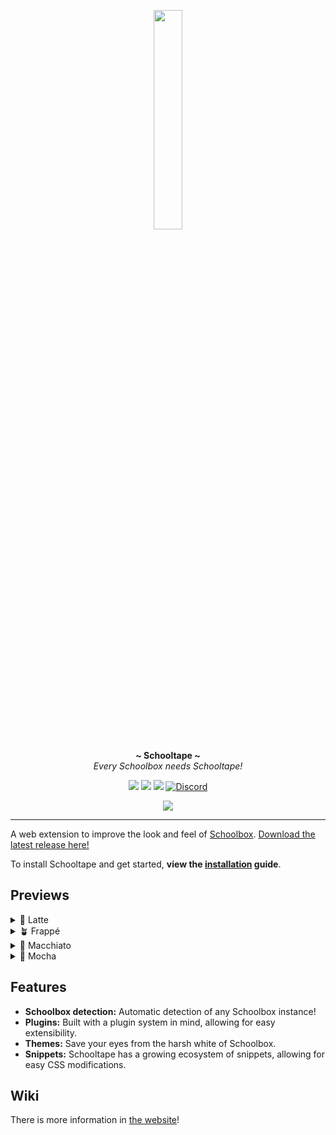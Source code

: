 <p align="center">
  <img width="30%" src="https://github.com/schooltape/schooltape/raw/main/assets/schooltape-logo.png" />
</p>
<p align="center">
  <b> ~ Schooltape ~ </b><br>
  <i>Every Schoolbox needs Schooltape!</i>
</p>

<p align="center">
	<a href="https://github.com/schooltape/schooltape/stargazers"><img src="https://img.shields.io/github/stars/schooltape/schooltape?colorA=363a4f&colorB=b7bdf8&style=for-the-badge"></a>
	<a href="https://github.com/schooltape/schooltape/issues"><img src="https://img.shields.io/github/issues/schooltape/schooltape?colorA=363a4f&colorB=f5a97f&style=for-the-badge"></a>
	<a href="https://github.com/schooltape/schooltape/contributors"><img src="https://img.shields.io/github/contributors/schooltape/schooltape?colorA=363a4f&colorB=a6da95&style=for-the-badge"></a>
  <a href="https://discord.gg/rZxtGJ98BE"><img alt="Discord" src="https://img.shields.io/discord/1246027558923800626?style=for-the-badge&label=discord&labelColor=363a4f&color=7dc4e4"></a>
</p>

<p align="center">
	<img src="https://raw.githubusercontent.com/schooltape/schooltape/main/assets/previews/preview.webp"/>
</p>

---

A web extension to improve the look and feel of [Schoolbox](https://schoolbox.education/). [Download the latest release here!](https://github.com/schooltape/schooltape/releases/latest)

To install Schooltape and get started, **view the [installation](https://schooltape.github.io/installation/) guide**.

## Previews

<details>
<summary>🌻 Latte</summary>
<img src="https://raw.githubusercontent.com/schooltape/schooltape/main/assets/previews/latte.webp"/>
</details>
<details>
<summary>🪴 Frappé</summary>
<img src="https://raw.githubusercontent.com/schooltape/schooltape/main/assets/previews/frappe.webp"/>
</details>
<details>
<summary>🌺 Macchiato</summary>
<img src="https://raw.githubusercontent.com/schooltape/schooltape/main/assets/previews/macchiato.webp"/>
</details>
<details>
<summary>🌿 Mocha</summary>
<img src="https://raw.githubusercontent.com/schooltape/schooltape/main/assets/previews/mocha.webp"/>
</details>

## Features

- **Schoolbox detection:** Automatic detection of any Schoolbox instance!
- **Plugins:** Built with a plugin system in mind, allowing for easy extensibility.
- **Themes:** Save your eyes from the harsh white of Schoolbox.
- **Snippets:** Schooltape has a growing ecosystem of snippets, allowing for easy CSS modifications.

## Wiki

There is more information in [the website](https://schooltape.github.io/)!

